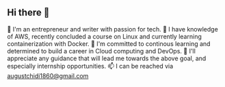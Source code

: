 ## Hi there 👋
🔭 I'm an entrepreneur and writer with passion for tech.
🌱 I have knowledge of AWS, recently concluded a course on Linux and currently learning containerization with Docker.
💪 I'm committed to continous learning and determined to build a career in Cloud computing and DevOps. 
🤔 I'll appreciate any guidance that will lead me towards the above goal, and especially internship opportunities.
📫 I can be reached via augustchidi1860@gmail.com
<!--
**AugustChidi/AugustChidi** is a ✨ _special_ ✨ repository because its `README.md` (this file) appears on your GitHub profile.

Here are some ideas to get you started:

- 🔭 I’m currently working on ...
- 🌱 I’m currently learning ...
- 👯 I’m looking to collaborate on ...
- 🤔 I’m looking for help with ...
- 💬 Ask me about ...
- 📫 How to reach me: ...
- 😄 Pronouns: ...
- ⚡ Fun fact: ...
-->
